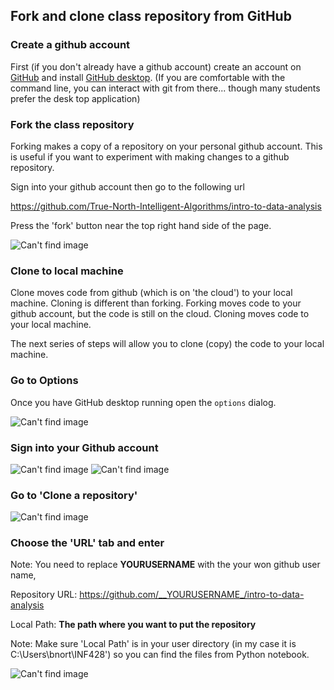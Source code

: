 
## Fork and clone class repository from GitHub

### Create a github account

First (if you don't already have a github account) create an account on [GitHub](https://github.com/) and install [GitHub desktop](https://desktop.github.com/). (If you are comfortable with the command line, you can interact with git from there... though many students prefer the desk top application)

### Fork the class repository

Forking makes a copy of a repository on your personal github account.  This is useful if you want to experiment with making changes to a github repository.  

Sign into your github account then go to the following url

https://github.com/True-North-Intelligent-Algorithms/intro-to-data-analysis

Press the 'fork' button near the top right hand side of the page.

![Can't find image](githubfork.jpg)

### Clone to local machine

Clone moves code from github (which is on 'the cloud') to your local machine.  Cloning is different than forking.  Forking moves code to your github account, but the code is still on the cloud.  Cloning moves code to your local machine. 

The next series of steps will allow you to clone (copy) the code to your local machine. 

### Go to Options

Once you have GitHub desktop running open the ```options``` dialog.

![Can't find image](githubdesktop1.jpg)

###  Sign into your Github account

![Can't find image](githubdesktop2.jpg)
![Can't find image](githubdesktop3.jpg)

###  Go to 'Clone a repository'

![Can't find image](githubdesktop4a.jpg)

###  Choose the 'URL' tab and enter 

Note: You need to replace __YOURUSERNAME__ with the your won github user name, 

Repository URL: https://github.com/__YOURUSERNAME_/intro-to-data-analysis

Local Path: __The path where you want to put the repository__

Note: Make sure 'Local Path' is in your user directory (in my case it is C:\Users\bnort\INF428') so you can find the files from Python notebook. 

![Can't find image](githubdesktop4.jpg)

